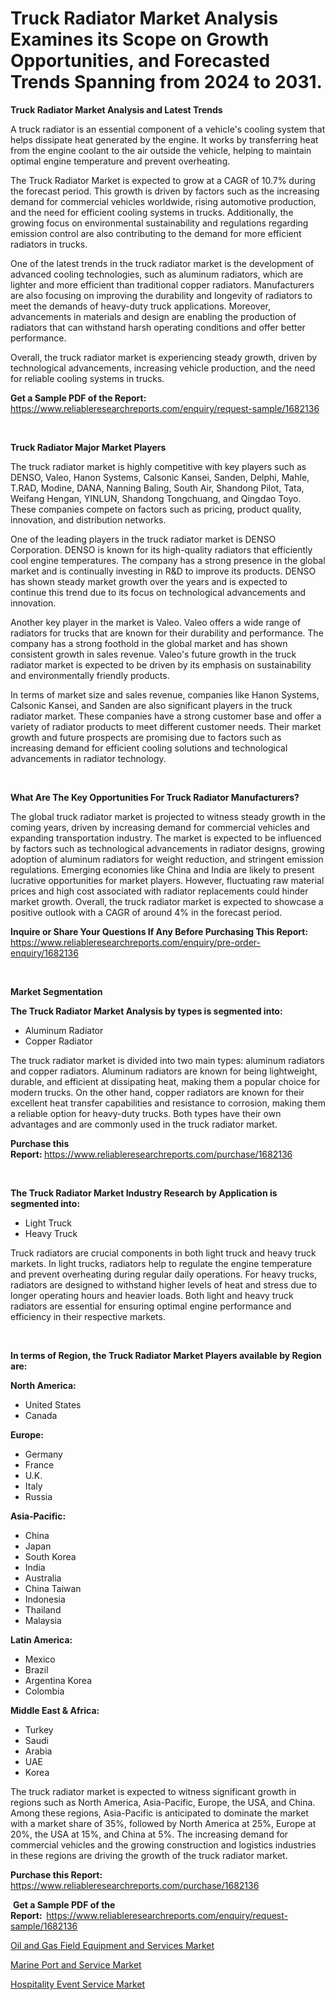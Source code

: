 <p><h1>Truck Radiator Market Analysis Examines its Scope on Growth Opportunities, and Forecasted Trends Spanning from 2024 to 2031.</h1></p><p><strong>Truck Radiator Market Analysis and Latest Trends</strong></p>
<p><p>A truck radiator is an essential component of a vehicle's cooling system that helps dissipate heat generated by the engine. It works by transferring heat from the engine coolant to the air outside the vehicle, helping to maintain optimal engine temperature and prevent overheating. </p><p>The Truck Radiator Market is expected to grow at a CAGR of 10.7% during the forecast period. This growth is driven by factors such as the increasing demand for commercial vehicles worldwide, rising automotive production, and the need for efficient cooling systems in trucks. Additionally, the growing focus on environmental sustainability and regulations regarding emission control are also contributing to the demand for more efficient radiators in trucks.</p><p>One of the latest trends in the truck radiator market is the development of advanced cooling technologies, such as aluminum radiators, which are lighter and more efficient than traditional copper radiators. Manufacturers are also focusing on improving the durability and longevity of radiators to meet the demands of heavy-duty truck applications. Moreover, advancements in materials and design are enabling the production of radiators that can withstand harsh operating conditions and offer better performance. </p><p>Overall, the truck radiator market is experiencing steady growth, driven by technological advancements, increasing vehicle production, and the need for reliable cooling systems in trucks.</p></p>
<p><strong>Get a Sample PDF of the Report:&nbsp;</strong> <a href="https://www.reliableresearchreports.com/enquiry/request-sample/1682136">https://www.reliableresearchreports.com/enquiry/request-sample/1682136</a></p>
<p>&nbsp;</p>
<p><strong>Truck Radiator Major Market Players</strong></p>
<p><p>The truck radiator market is highly competitive with key players such as DENSO, Valeo, Hanon Systems, Calsonic Kansei, Sanden, Delphi, Mahle, T.RAD, Modine, DANA, Nanning Baling, South Air, Shandong Pilot, Tata, Weifang Hengan, YINLUN, Shandong Tongchuang, and Qingdao Toyo. These companies compete on factors such as pricing, product quality, innovation, and distribution networks.</p><p>One of the leading players in the truck radiator market is DENSO Corporation. DENSO is known for its high-quality radiators that efficiently cool engine temperatures. The company has a strong presence in the global market and is continually investing in R&D to improve its products. DENSO has shown steady market growth over the years and is expected to continue this trend due to its focus on technological advancements and innovation.</p><p>Another key player in the market is Valeo. Valeo offers a wide range of radiators for trucks that are known for their durability and performance. The company has a strong foothold in the global market and has shown consistent growth in sales revenue. Valeo's future growth in the truck radiator market is expected to be driven by its emphasis on sustainability and environmentally friendly products.</p><p>In terms of market size and sales revenue, companies like Hanon Systems, Calsonic Kansei, and Sanden are also significant players in the truck radiator market. These companies have a strong customer base and offer a variety of radiator products to meet different customer needs. Their market growth and future prospects are promising due to factors such as increasing demand for efficient cooling solutions and technological advancements in radiator technology.</p></p>
<p>&nbsp;</p>
<p><strong>What Are The Key Opportunities For Truck Radiator Manufacturers?</strong></p>
<p><p>The global truck radiator market is projected to witness steady growth in the coming years, driven by increasing demand for commercial vehicles and expanding transportation industry. The market is expected to be influenced by factors such as technological advancements in radiator designs, growing adoption of aluminum radiators for weight reduction, and stringent emission regulations. Emerging economies like China and India are likely to present lucrative opportunities for market players. However, fluctuating raw material prices and high cost associated with radiator replacements could hinder market growth. Overall, the truck radiator market is expected to showcase a positive outlook with a CAGR of around 4% in the forecast period.</p></p>
<p><strong>Inquire or Share Your Questions If Any Before Purchasing This Report:</strong> <a href="https://www.reliableresearchreports.com/enquiry/pre-order-enquiry/1682136">https://www.reliableresearchreports.com/enquiry/pre-order-enquiry/1682136</a></p>
<p>&nbsp;</p>
<p><strong>Market Segmentation</strong></p>
<p><strong>The Truck Radiator Market Analysis by types is segmented into:</strong></p>
<p><ul><li>Aluminum Radiator</li><li>Copper Radiator</li></ul></p>
<p><p>The truck radiator market is divided into two main types: aluminum radiators and copper radiators. Aluminum radiators are known for being lightweight, durable, and efficient at dissipating heat, making them a popular choice for modern trucks. On the other hand, copper radiators are known for their excellent heat transfer capabilities and resistance to corrosion, making them a reliable option for heavy-duty trucks. Both types have their own advantages and are commonly used in the truck radiator market.</p></p>
<p><strong>Purchase this Report:&nbsp;</strong><a href="https://www.reliableresearchreports.com/purchase/1682136">https://www.reliableresearchreports.com/purchase/1682136</a></p>
<p>&nbsp;</p>
<p><strong>The Truck Radiator Market Industry Research by Application is segmented into:</strong></p>
<p><ul><li>Light Truck</li><li>Heavy Truck</li></ul></p>
<p><p>Truck radiators are crucial components in both light truck and heavy truck markets. In light trucks, radiators help to regulate the engine temperature and prevent overheating during regular daily operations. For heavy trucks, radiators are designed to withstand higher levels of heat and stress due to longer operating hours and heavier loads. Both light and heavy truck radiators are essential for ensuring optimal engine performance and efficiency in their respective markets.</p></p>
<p>&nbsp;</p>
<p><strong>In terms of Region, the Truck Radiator Market Players available by Region are:</strong></p>
<p>
    <p> <strong> North America: </strong>
        <ul>
            <li>United States</li>
            <li>Canada</li>
        </ul>
        </p> 
    <p> <strong> Europe: </strong>
        <ul>
            <li>Germany</li>
            <li>France</li>
            <li>U.K.</li>
            <li>Italy</li>
            <li>Russia</li>
        </ul>
        </p> 
    <p> <strong> Asia-Pacific: </strong>
        <ul>
            <li>China</li>
            <li>Japan</li>
            <li>South Korea</li>
            <li>India</li>
            <li>Australia</li>
            <li>China Taiwan</li>
            <li>Indonesia</li>
            <li>Thailand</li>
            <li>Malaysia</li>
        </ul>
        </p> 
    <p> <strong> Latin America: </strong>
        <ul>
            <li>Mexico</li>
            <li>Brazil</li>
            <li>Argentina Korea</li>
            <li>Colombia</li>
        </ul>
        </p> 
    <p> <strong> Middle East & Africa: </strong>
        <ul>
            <li>Turkey</li>
            <li>Saudi</li>
            <li>Arabia</li>
            <li>UAE</li>
            <li>Korea</li>
        </ul>
    </p>
    </p>
<p><p>The truck radiator market is expected to witness significant growth in regions such as North America, Asia-Pacific, Europe, the USA, and China. Among these regions, Asia-Pacific is anticipated to dominate the market with a market share of 35%, followed by North America at 25%, Europe at 20%, the USA at 15%, and China at 5%. The increasing demand for commercial vehicles and the growing construction and logistics industries in these regions are driving the growth of the truck radiator market.</p></p>
<p><strong>Purchase this Report: </strong><a href="https://www.reliableresearchreports.com/purchase/1682136">https://www.reliableresearchreports.com/purchase/1682136</a></p>
<p>&nbsp;<strong>Get a Sample PDF of the Report:&nbsp;&nbsp;</strong><a href="https://www.reliableresearchreports.com/enquiry/request-sample/1682136">https://www.reliableresearchreports.com/enquiry/request-sample/1682136</a></p>
<p><strong></strong></p>
<p><p><a href="https://view.publitas.com/reportprime-1/oil-and-gas-field-equipment-and-services-market-size-growth-and-forecast-from-2023-2030/">Oil and Gas Field Equipment and Services Market</a></p><p><a href="https://view.publitas.com/reportprime-1/marine-port-and-service-market-size-share-trends-analysis-report-by-application-regional-outlook-competitive-strategies-and-segment-forecasts-2023-2030/">Marine Port and Service Market</a></p><p><a href="https://view.publitas.com/reportprime-1/hospitality-event-service-market-size-market-share-and-global-market-analysis-report-2023-2030/">Hospitality Event Service Market</a></p></p>